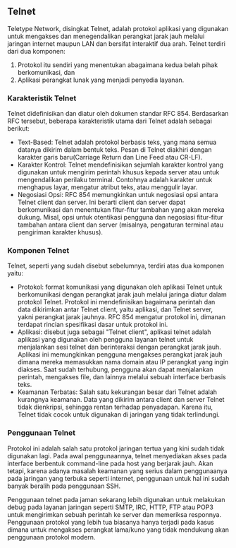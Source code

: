 ## Telnet
Teletype Network, disingkat Telnet, adalah protokol aplikasi yang digunakan untuk mengakses  dan menegendalikan perangkat jarak jauh melalui jaringan internet maupun LAN dan bersifat interaktif dua arah. Telnet terdiri dari dua komponen:
1. Protokol itu sendiri yang menentukan abagaimana kedua belah pihak berkomunikasi, dan
2. Aplikasi perangkat lunak yang menjadi penyedia layanan.

### Karakteristik Telnet
Telnet didefinisikan dan diatur oleh dokumen standar RFC 854. Berdasarkan RFC tersebut, beberapa karakteristik utama dari Telnet adalah sebagai berikut:
- Text-Based: Telnet adalah protokol berbasis teks, yang mana semua datanya dikirim dalam bentuk teks. Pesan di Telnet diakhiri dengan karakter garis baru(Carriage Return dan Line Feed atau CR-LF).
- Karakter Kontrol: Telnet mendefinisikan sejumlah karakter kontrol yang digunakan untuk mengirim perintah khusus kepada server atau untuk mengendalikan perilaku terminal. Contohnya adalah karakter untuk menghapus layar, mengatur atribut teks, atau menggulir layar.
- Negosiasi Opsi: RFC 854 memungkinkan untuk negosiasi opsi antara Telnet client dan server.  Ini berarti client dan server dapat berkomunikasi dan menentukan fitur-fitur tambahan yang akan mereka dukung. Misal, opsi untuk otentikasi pengguna dan negosiasi fitur-fitur tambahan antara client dan server (misalnya, pengaturan terminal atau pengiriman karakter khusus).

### Komponen Telnet
Telnet, seperti yang sudah disebut sebelumnya, terdiri atas dua komponen yaitu:
- Protokol: format komunikasi yang digunakan oleh aplikasi Telnet untuk berkomunikasi dengan perangkat jarak jauh melalui jaringa diatur dalam protokol Telnet. Protokol ini mendefinisikan bagaimana perintah dan data dikirimkan antar Telnet client, yaitu aplikasi, dan Telnet server, yakni perangkat jarak jauhnya. RFC 854 mengatur protokol ini, dimanan terdapat rincian spesifikasi dasar untuk protokol ini.
- Aplikasi: disebut juga sebagai "Telnet client", aplikasi telnet adalah aplikasi yang digunakan oleh pengguna layanan telnet untuk menjalankan sesi telnet dan berinteraksi dengan perangkat jarak jauh. Aplikasi ini memungkinkan pengguna mengakses perangkat jarak jauh dimana mereka memasukkan nama domain atau IP perangkat yang ingin diakses. Saat sudah terhubung, pengguna akan dapat menjalankan perintah, mengakses file, dan lainnya melalui sebuah interface berbasis teks.
- Keamanan Terbatas: Salah satu kekurangan besar dari Telnet adalah kurangnya keamanan. Data yang dikirim antara client dan server Telnet tidak dienkripsi, sehingga rentan terhadap penyadapan. Karena itu, Telnet tidak cocok untuk digunakan di jaringan yang tidak terlindungi.

### Penggunaan Telnet
Protokol ini adalah salah satu protokol jaringan tertua yang kini sudah tidak digunakan lagi. Pada awal penggunaannya, telnet menyediakan akses pada interface berbentuk command-line pada host yang berjarak jauh. Akan tetapi, karena adanya masalah keamanan yang serius dalam penggunaanya pada jaringan yang terbuka seperti internet, penggunaan untuk hal ini sudah banyak beralih pada penggunaan SSH.

Penggunaan telnet pada jaman sekarang lebih digunakan untuk melakukan debug pada layanan jaringan seperti SMTP, IRC, HTTP, FTP atau POP3 untuk mengirimkan sebuah perintah ke server dan memeriksa responnya. Penggunaan protokol yang lebih tua biasanya hanya terjadi pada kasus dimana untuk mengakses perangkat lama/kuno yang tidak mendukung akan penggunaan protokol modern.